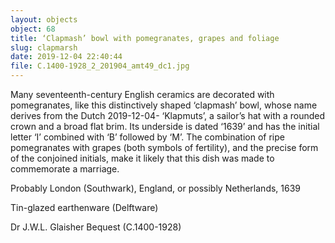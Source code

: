 ```yaml
---
layout: objects
object: 68
title: ‘Clapmash’ bowl with pomegranates, grapes and foliage
slug: clapmarsh
date: 2019-12-04 22:40:44
file: C.1400-1928_2_201904_amt49_dc1.jpg
---
```

Many seventeenth-century English ceramics are decorated with pomegranates, like this distinctively shaped ‘clapmash’ bowl, whose name derives from the Dutch 2019-12-04- ‘Klapmuts’,  a sailor’s hat with a rounded crown and a broad flat brim. Its underside is dated ‘1639’ and has the initial letter ‘I’ combined with ‘B’ followed by ‘M’. The combination of ripe pomegranates with grapes (both symbols of fertility), and the precise form of the conjoined initials, make it likely that this dish was made to commemorate a marriage.  

Probably London (Southwark), England, or possibly Netherlands, 1639  

Tin-glazed earthenware (Delftware)  

Dr J.W.L. Glaisher Bequest (C.1400-1928)
